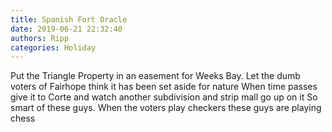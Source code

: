 ```yaml
---
title: Spanish Fort Oracle
date: 2019-06-21 22:32:40
authors: Ripp
categories: Holiday
---
```


 Put the Triangle Property in an easement for Weeks Bay. Let the dumb voters of Fairhope think it has been set aside for nature
When time passes give it to Corte and watch another subdivision and strip mall go up on it
So smart of these guys.   When the voters play checkers these guys are playing chess